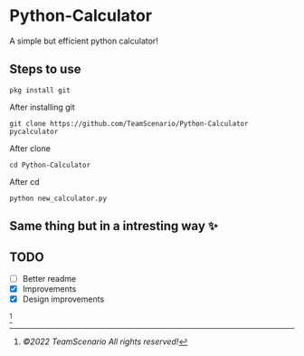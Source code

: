 # Python-Calculator
A simple but efficient python calculator!

## Steps to use

```console
pkg install git
```
After installing git
```console
git clone https://github.com/TeamScenario/Python-Calculator pycalculator
```
After clone
```console
cd Python-Calculator
```
After cd
```console
python new_calculator.py
```

## Same thing but in a intresting way ✨


## TODO
- [ ] Better readme
- [x] Improvements 
- [x] Design improvements

[^TeamScenario]
[^TeamScenario]: *©2022 TeamScenario All rights reserved!*
